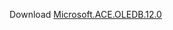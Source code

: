 
Download [Microsoft.ACE.OLEDB.12.0](https://www.microsoft.com/en-us/download/details.aspx?id=13255)